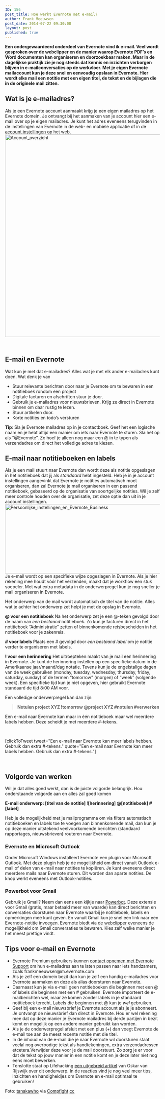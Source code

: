```yaml
---
ID: 156
post_title: Hoe werkt Evernote met e-mail?
author: Frank Meeuwsen
post_date: 2014-07-22 09:30:00
layout: post
published: true
---
```

<strong>Een ondergewaardeerd onderdeel van Evernote vind ik e-mail. Veel wordt gesproken over de webclipper en de manier waarop Evernote PDF’s en Word documenten kan organiseren en doorzoekbaar maken. Maar in de dagelijkse praktijk zie je nog steeds dat kennis en inzichten verborgen blijven in e-mailconversaties op de werkvloer. Met je eigen Evernote mailaccount kun je deze snel en eenvoudig opslaan in Evernote. Hier wordt elke mail een notitie met een eigen titel, de tekst en de bijlagen die in de originele mail zitten.</strong>

<!--more-->
<h2 id="watisjemailadres">Wat is je e-mailadres?</h2>
Als je een Evernote account aanmaakt krijg je een eigen mailadres op het Evernote domein. Je ontvangt bij het aanmaken van je account hier een e-mail over op je eigen mailadres. Je kunt het adres eveneens terugvinden in de instellingen van Evernote in de web- en mobiele applicatie of in de <a href="https://www.evernote.com/Settings.action">account instellingen</a> op het web.

<img class="aligncenter size-full wp-image-253" src="http://allesonthouden.nl/wp-content/uploads/2014/07/Account_overzicht.jpg" alt="Account_overzicht" width="961" height="657" />

&nbsp;
<h2 id="emailenevernote">E-mail en Evernote</h2>
Wat kun je met dat e-mailadres? Alles wat je met elk ander e-mailadres kunt doen. Wat denk je van
<ul>
	<li>Stuur relevante berichten door naar je Evernote om te bewaren in een notitieboek rondom een project</li>
	<li>Digitale facturen en afschriften stuur je door.</li>
	<li>Gebruik je e-mailadres voor nieuwsbrieven. Krijg ze direct in Evernote binnen om daar rustig te lezen.</li>
	<li>Stuur artikelen door.</li>
	<li>Korte notities en todo’s versturen</li>
</ul>
<strong>Tip</strong>: Sla je Evernote mailadres op in je contactboek. Geef het een logische naam en je hebt altijd een manier om iets naar Evernote te sturen. Sla het op als “@Evernote”. Zo hoef je alleen nog maar een @ in te typen als verzendadres om direct het volledige adres te kiezen.
<h2 id="emailnaarnotitieboekenenlabels">E-mail naar notitieboeken en labels</h2>
Als je een mail stuurt naar Evernote dan wordt deze als notitie opgeslagen in het notitieboek dat jij als <em>standaard</em> hebt ingesteld. Heb je in je account instellingen aangevinkt dat Evernote je notities automatisch moet organiseren, dan zal Evernote je mail organiseren in een passend notitieboek, gebaseerd op de organisatie van soortgelijke notities. Wil je zelf meer controle houden over de organisatie, zet deze optie dan uit in je account instellingen.

<img class="aligncenter size-full wp-image-252" src="http://allesonthouden.nl/wp-content/uploads/2014/07/Persoonlijke_instellingen_en_Evernote_Business.jpg" alt="Persoonlijke_instellingen_en_Evernote_Business" width="700" height="225" />
Je e-mail wordt op een specifieke wijze opgeslagen in Evernote. Als je hier rekening mee houdt vóór het verzenden, maakt dat je workflow een stuk soepeler. Met wat extra metadata in de onderwerpregel kun je nog sneller je mail organiseren in Evernote.

Het onderwerp van de mail wordt automatisch de titel van de notitie. Alles wat je achter het onderwerp zet helpt je met de opslag in Evernote.

<strong>@ voor een notitieboek</strong>
Na het onderwerp zet je een @-teken gevolgd door de naam van <em>een bestaand</em> notitieboek. Zo kun je facturen direct in het notitieboek “Administratie” zetten of binnenkomende reisbescheiden in het notitieboek voor je zakenreis.

<strong># voor labels</strong>
Plaats een # gevolgd door <em>een bestaand label</em> om je notitie verder te organiseren met labels.

<strong>! voor een herinnering</strong>
Het uitroepteken maakt van je mail een herinnering in Evernote. Je kunt de herinnering instellen op een specifieke datum in de Amerikaanse jaar/maand/dag notatie. Tevens kun je de engelstalige dagen van de week gebruiken (monday, tuesday, wednesday, thursday, friday, saturday, sunday) of de termen “tomorrow” (morgen) of “week” (volgende week). Een specifieke tijd kun je niet opgeven, hier gebruikt Evernote standaard de tijd 8:00 AM voor.

Een volledige onderwerpregel kan dan zijn
<blockquote><strong>Notulen project XYZ !tomorrow @project XYZ #notulen #verwerken</strong></blockquote>
Een e-mail naar Evernote kan maar in één notitieboek maar wel meerdere labels hebben. Deze scheidt je met meerdere #-tekens.

&nbsp;

[clickToTweet tweet="Een e-mail naar Evernote kan meer labels hebben. Gebruik dan extra #-tekens." quote="Een e-mail naar Evernote kan meer labels hebben. Gebruik dan extra #-tekens."]

&nbsp;
<h2 id="volgordevanwerken">Volgorde van werken</h2>
Wil je dat alles goed werkt, dan is de juiste volgorde belangrijk. Hou onderstaande volgorde aan en alles zal goed komen

<strong>E-mail onderwerp: [titel van de notitie] ![herinnering] @[notitieboek] #[label]</strong>

Heb je de mogelijkheid met je mailprogramma om via filters automatisch notitieboeken en labels toe te voegen aan binnenkomende mail, dan kun je op deze manier uitstekend veelvoorkomende berichten (standaard rapportages, nieuwsbrieven) routeren naar Evernote.
<h3 id="evernoteenmicrosoftoutlook">Evernote en Microsoft Outlook</h3>
Onder Microsoft Windows installeert Evernote een plugin voor Microsoft Outlook. Met deze plugin heb je de mogelijkheid om direct vanuit Outlook e-mail of delen van e-mail naar notities te kopiëren. Je kunt eveneens direct meerdere mails naar Evernote sturen. Dit worden dan aparte notities. De knop werkt eveneens met Outlook-notities.
<h3 id="powerbotvoorgmail">Powerbot voor Gmail</h3>
Gebruik je Gmail? Neem dan eens een kijkje naar <a title="Powerbot - connect Evernote to Gmail" href="http://gmail.powerbotapps.com/">Powerbot</a>. Deze extensie voor Gmail (gratis, maar betaald meer van waarde) kan direct berichten en conversaties doorsturen naar Evernote waarbij je notitieboek, labels en opmerkingen mee kunt geven. En vanuit Gmail kun je snel een link naar een Evernote-notitie invoegen. Evernote biedt via <a title="#Evernotecollection – Webclipper" href="http://allesonthouden.nl/evernotecollection-webclipper/">de webclipper</a> eveneens de mogelijkheid om Gmail conversaties te bewaren. Kies zelf welke manier je het meest prettige vindt.
<h2 id="tips">Tips voor e-mail en Evernote</h2>
<ul>
	<li>Evernote Premium gebruikers kunnen <a title="Evernote: Support" href="https://support.evernote.com/ics/support/default.asp?deptID=16058">contact opnemen met Evernote Support</a> om hun e-mailadres aan te laten passen naar iets handzamers, zoals frankmeeuwsen@m.evernote.com</li>
	<li>Als je zelf een domein bezit dan kun je zelf een handig e-mailadres voor Evernote aanmaken en deze als alias doorsturen naar Evernote.</li>
	<li>Daarnaast kun je via e-mail geen notitieboeken die beginnen met een @ of labels die beginnen met een # gebruiken. Evernote importeert de e-mailberichten wel, maar ze komen zonder labels in je standaard notitieboek terecht. Labels die beginnen met @ kun je <em>wel</em> gebruiken.</li>
	<li>Geef bij een e-mail nieuwsbrief je Evernote account als je je abonneert. Je ontvangt de nieuwsbrief dan direct in Evernote. Hou er wel rekening mee dat op deze manier je Evernote mailadres bij derde partijen in bezit komt en mogelijk op een andere manier gebruikt kan worden.</li>
	<li>Als je de onderwerpregel afsluit met een plus (+) dan voegt Evernote de e-mail toe aan de meest recente notitie met die titel.</li>
	<li>In de inhoud van de e-mail die je naar Evernote wil doorsturen staat veelal nog overbodige tekst als handtekeningen, extra verzendadressen etcetera.Verwijder deze voor je de mail doorstuurt. Zo zorg je er voor dat de tekst op jouw manier in een notitie komt en je deze later niet nog eens moet bewerken.</li>
	<li>Tenslotte staat op Lifehacking <a href="http://lifehacking.nl/diy/evernote-en-e-mail/">een uitgebreid artikel</a> van Oskar van Rijswijk over dit onderwerp. In de reacties vind je nog veel meer tips, inzichten en handigheidjes om Evernote en e-mail optimaal te gebruiken!</li>
</ul>
Foto: <a href="https://www.flickr.com/photos/28481088@N00/4224296270/">tanakawho</a> via <a href="http://compfight.com">Compfight</a> <a href="https://creativecommons.org/licenses/by-nc/2.0/">cc</a>
